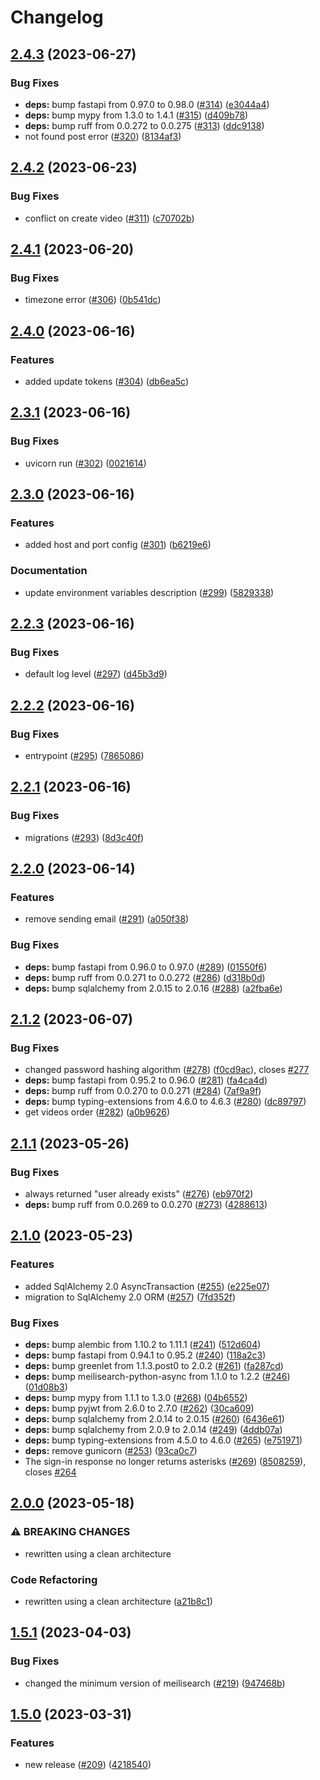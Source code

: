 # Changelog

## [2.4.3](https://github.com/edm-su/api/compare/v2.4.2...v2.4.3) (2023-06-27)


### Bug Fixes

* **deps:** bump fastapi from 0.97.0 to 0.98.0 ([#314](https://github.com/edm-su/api/issues/314)) ([e3044a4](https://github.com/edm-su/api/commit/e3044a426c5744734c6540b05e47a720fd8ea4cf))
* **deps:** bump mypy from 1.3.0 to 1.4.1 ([#315](https://github.com/edm-su/api/issues/315)) ([d409b78](https://github.com/edm-su/api/commit/d409b786c75026e13e7dd54f12dc6ea5bc430bd5))
* **deps:** bump ruff from 0.0.272 to 0.0.275 ([#313](https://github.com/edm-su/api/issues/313)) ([ddc9138](https://github.com/edm-su/api/commit/ddc9138217c560f998093976a55562e3ba2027c0))
* not found post error ([#320](https://github.com/edm-su/api/issues/320)) ([8134af3](https://github.com/edm-su/api/commit/8134af3d20d3cdedc4400fc3c2e3eec55d929a2a))

## [2.4.2](https://github.com/edm-su/api/compare/v2.4.1...v2.4.2) (2023-06-23)


### Bug Fixes

* conflict on create video ([#311](https://github.com/edm-su/api/issues/311)) ([c70702b](https://github.com/edm-su/api/commit/c70702badb4e596599f86f0619930109658c8eef))

## [2.4.1](https://github.com/edm-su/api/compare/v2.4.0...v2.4.1) (2023-06-20)


### Bug Fixes

* timezone error ([#306](https://github.com/edm-su/api/issues/306)) ([0b541dc](https://github.com/edm-su/api/commit/0b541dc888ae833d0727a49c65e933b53a428c78))

## [2.4.0](https://github.com/edm-su/api/compare/v2.3.1...v2.4.0) (2023-06-16)


### Features

* added update tokens ([#304](https://github.com/edm-su/api/issues/304)) ([db6ea5c](https://github.com/edm-su/api/commit/db6ea5cf36758b3853465e26a050a4fe237bf052))

## [2.3.1](https://github.com/edm-su/api/compare/v2.3.0...v2.3.1) (2023-06-16)


### Bug Fixes

* uvicorn run ([#302](https://github.com/edm-su/api/issues/302)) ([0021614](https://github.com/edm-su/api/commit/0021614fee4c3d1339f65ba375582e86d18ec943))

## [2.3.0](https://github.com/edm-su/api/compare/v2.2.3...v2.3.0) (2023-06-16)


### Features

* added host and port config ([#301](https://github.com/edm-su/api/issues/301)) ([b6219e6](https://github.com/edm-su/api/commit/b6219e641b96ff60b30037c0a32ccc29492f3d4b))


### Documentation

* update environment variables description ([#299](https://github.com/edm-su/api/issues/299)) ([5829338](https://github.com/edm-su/api/commit/58293382a88956346d85de1ea112eed21d01af1d))

## [2.2.3](https://github.com/edm-su/api/compare/v2.2.2...v2.2.3) (2023-06-16)


### Bug Fixes

* default log level ([#297](https://github.com/edm-su/api/issues/297)) ([d45b3d9](https://github.com/edm-su/api/commit/d45b3d999cf2ba15549e1854b0c728eef70a372e))

## [2.2.2](https://github.com/edm-su/api/compare/v2.2.1...v2.2.2) (2023-06-16)


### Bug Fixes

* entrypoint ([#295](https://github.com/edm-su/api/issues/295)) ([7865086](https://github.com/edm-su/api/commit/78650867a6c23d7c803ad032d07b02a8e60534fc))

## [2.2.1](https://github.com/edm-su/api/compare/v2.2.0...v2.2.1) (2023-06-16)


### Bug Fixes

* migrations ([#293](https://github.com/edm-su/api/issues/293)) ([8d3c40f](https://github.com/edm-su/api/commit/8d3c40fd05a51169a5e1d8983a5fa47752f93ecf))

## [2.2.0](https://github.com/edm-su/api/compare/v2.1.2...v2.2.0) (2023-06-14)


### Features

* remove sending email ([#291](https://github.com/edm-su/api/issues/291)) ([a050f38](https://github.com/edm-su/api/commit/a050f385f5b13376eaa450e5bac9671284ff32ed))


### Bug Fixes

* **deps:** bump fastapi from 0.96.0 to 0.97.0 ([#289](https://github.com/edm-su/api/issues/289)) ([01550f6](https://github.com/edm-su/api/commit/01550f67580f2bf698e2dd11b0eddd3e6c9d05ed))
* **deps:** bump ruff from 0.0.271 to 0.0.272 ([#286](https://github.com/edm-su/api/issues/286)) ([d318b0d](https://github.com/edm-su/api/commit/d318b0dc053ce90d2aafa39a96704838a72860c8))
* **deps:** bump sqlalchemy from 2.0.15 to 2.0.16 ([#288](https://github.com/edm-su/api/issues/288)) ([a2fba6e](https://github.com/edm-su/api/commit/a2fba6e70ea301e4134a83e625355ac2cd075576))

## [2.1.2](https://github.com/edm-su/api/compare/v2.1.1...v2.1.2) (2023-06-07)


### Bug Fixes

* changed password hashing algorithm ([#278](https://github.com/edm-su/api/issues/278)) ([f0cd9ac](https://github.com/edm-su/api/commit/f0cd9ac6ded078749042569982300c2584da2b16)), closes [#277](https://github.com/edm-su/api/issues/277)
* **deps:** bump fastapi from 0.95.2 to 0.96.0 ([#281](https://github.com/edm-su/api/issues/281)) ([fa4ca4d](https://github.com/edm-su/api/commit/fa4ca4d7389d52979a986e7279e2a594366b870e))
* **deps:** bump ruff from 0.0.270 to 0.0.271 ([#284](https://github.com/edm-su/api/issues/284)) ([7af9a9f](https://github.com/edm-su/api/commit/7af9a9f44a98876eeb455d42cedb6a0868ae6a49))
* **deps:** bump typing-extensions from 4.6.0 to 4.6.3 ([#280](https://github.com/edm-su/api/issues/280)) ([dc89797](https://github.com/edm-su/api/commit/dc8979729256190514f19eb572eeee7bd78c8bda))
* get videos order ([#282](https://github.com/edm-su/api/issues/282)) ([a0b9626](https://github.com/edm-su/api/commit/a0b96264ac05f578f6d96de3558dd518024c4402))

## [2.1.1](https://github.com/edm-su/api/compare/v2.1.0...v2.1.1) (2023-05-26)


### Bug Fixes

* always returned "user already exists" ([#276](https://github.com/edm-su/api/issues/276)) ([eb970f2](https://github.com/edm-su/api/commit/eb970f24a09f98cc5b5e6224d87f54b48ba3f110))
* **deps:** bump ruff from 0.0.269 to 0.0.270 ([#273](https://github.com/edm-su/api/issues/273)) ([4288613](https://github.com/edm-su/api/commit/428861357463583520e74b4badaa75ab36e74948))

## [2.1.0](https://github.com/edm-su/api/compare/v2.0.0...v2.1.0) (2023-05-23)


### Features

* added SqlAlchemy 2.0 AsyncTransaction ([#255](https://github.com/edm-su/api/issues/255)) ([e225e07](https://github.com/edm-su/api/commit/e225e07a1b02f28316ad70be3f015776f1fc75b1))
* migration to SqlAlchemy 2.0 ORM ([#257](https://github.com/edm-su/api/issues/257)) ([7fd352f](https://github.com/edm-su/api/commit/7fd352f946b140a93319ac7ad90cf39e219efd1d))


### Bug Fixes

* **deps:** bump alembic from 1.10.2 to 1.11.1 ([#241](https://github.com/edm-su/api/issues/241)) ([512d604](https://github.com/edm-su/api/commit/512d604ad8a26a822f52bb5faf6d76f979d0058b))
* **deps:** bump fastapi from 0.94.1 to 0.95.2 ([#240](https://github.com/edm-su/api/issues/240)) ([118a2c3](https://github.com/edm-su/api/commit/118a2c3be6feb5df644241b533e5a1f238d97deb))
* **deps:** bump greenlet from 1.1.3.post0 to 2.0.2 ([#261](https://github.com/edm-su/api/issues/261)) ([fa287cd](https://github.com/edm-su/api/commit/fa287cde20a4e5bfd5e889f7a9718a276f7be1d8))
* **deps:** bump meilisearch-python-async from 1.1.0 to 1.2.2 ([#246](https://github.com/edm-su/api/issues/246)) ([01d08b3](https://github.com/edm-su/api/commit/01d08b3f17295e739963dfaa7df273dbee60eaf3))
* **deps:** bump mypy from 1.1.1 to 1.3.0 ([#268](https://github.com/edm-su/api/issues/268)) ([04b6552](https://github.com/edm-su/api/commit/04b65528f3340d9bfd0638c87d785675cba87010))
* **deps:** bump pyjwt from 2.6.0 to 2.7.0 ([#262](https://github.com/edm-su/api/issues/262)) ([30ca609](https://github.com/edm-su/api/commit/30ca6090d8296bc8dcf9a3a8b5ad8bc624b6155b))
* **deps:** bump sqlalchemy from 2.0.14 to 2.0.15 ([#260](https://github.com/edm-su/api/issues/260)) ([6436e61](https://github.com/edm-su/api/commit/6436e61f3d7d8b842299f6aff6ef16869b00855b))
* **deps:** bump sqlalchemy from 2.0.9 to 2.0.14 ([#249](https://github.com/edm-su/api/issues/249)) ([4ddb07a](https://github.com/edm-su/api/commit/4ddb07a12eaabbeaf6249f1a8d3d2983ff7da66d))
* **deps:** bump typing-extensions from 4.5.0 to 4.6.0 ([#265](https://github.com/edm-su/api/issues/265)) ([e751971](https://github.com/edm-su/api/commit/e751971659791e31dfb72c1a7af275bbe877806e))
* **deps:** remove gunicorn ([#253](https://github.com/edm-su/api/issues/253)) ([93ca0c7](https://github.com/edm-su/api/commit/93ca0c7654a5fcab79b14be14b6d72b15ee8cedb))
* The sign-in response no longer returns asterisks ([#269](https://github.com/edm-su/api/issues/269)) ([8508259](https://github.com/edm-su/api/commit/8508259019387faa279ce77139701de37eac2716)), closes [#264](https://github.com/edm-su/api/issues/264)

## [2.0.0](https://github.com/edm-su/api/compare/v1.5.1...v2.0.0) (2023-05-18)


### ⚠ BREAKING CHANGES

* rewritten using a clean architecture

### Code Refactoring

* rewritten using a clean architecture ([a21b8c1](https://github.com/edm-su/api/commit/a21b8c1fdde2caab406e408603ac1ca8daa666ba))

## [1.5.1](https://github.com/edm-su/api/compare/v1.5.0...v1.5.1) (2023-04-03)


### Bug Fixes

* changed the minimum version of meilisearch ([#219](https://github.com/edm-su/api/issues/219)) ([947468b](https://github.com/edm-su/api/commit/947468bbb22886d0355826c448fd9f92cd223fa7))

## [1.5.0](https://github.com/edm-su/api/compare/v1.4.5...v1.5.0) (2023-03-31)


### Features

* new release ([#209](https://github.com/edm-su/api/issues/209)) ([4218540](https://github.com/edm-su/api/commit/421854026cd21e8400747bb5ed4a205ff897f7e8))
